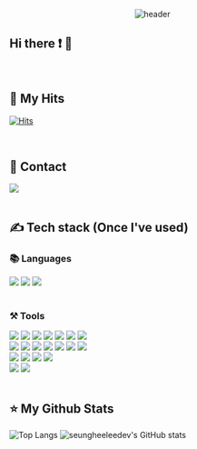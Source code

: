 <div align="center">
  
![header](https://capsule-render.vercel.app/api?type=waving&height=200&color=timeGradient&text=Seunghee's%20GitHub👩‍💻&animation=twinkling&fontSize=50&fontAlignY=35)
</div>

<div align = "left">

## Hi there ❗ 👋


<br>

## 🧑 My Hits
[![Hits](https://hits.seeyoufarm.com/api/count/incr/badge.svg?url=https%3A%2F%2Fgithub.com%2Fseungheeleedev%2Fhit-counter&count_bg=%23E4A9FF&title_bg=%23B8B8B8&icon=ghostery.svg&icon_color=%23FFFFFF&title=Hits&edge_flat=false)](https://hits.seeyoufarm.com)

<br>

## 📱 Contact
<img src="https://img.shields.io/badge/sh.lee.elec@gmail.com-EA4335?style=flat-square&logo=Gmail&logoColor=white">

<br>
<br>

## ✍️ Tech stack (Once I've used)
### 📚 Languages
<img src="https://img.shields.io/badge/C-A8B9CC?style=flat-square&logo=C&logoColor=white">
<img src="https://img.shields.io/badge/C%23-239120?style=flat-square&logo=csharp&logoColor=white">
<img src="https://img.shields.io/badge/Python-3776AB?style=flat-square&logo=Python&logoColor=yellow">

<br>
<br>

### ⚒️ Tools
<img src="https://img.shields.io/badge/Github-181717?style=flat-square&logo=Github&logoColor=white">
<img src="https://img.shields.io/badge/Arduino-00979D?style=flat-square&logo=arduino&logoColor=white">
<img src ="https://img.shields.io/badge/MPLAB%20X%20IDE-062e39.svg?&style=flat-square">
<img src ="https://img.shields.io/badge/CodeVisionAVR-FF0000.svg?&style=flat-square">
<img src="https://img.shields.io/badge/STM32CubeIDE-03234B?style=flat-square&logo=stmicroelectronics&logoColor=white">
<img src="https://img.shields.io/badge/Visual%20Studio-5C2D91?style=flat-square&logo=visualstudio&logoColor=white">
<img src="https://img.shields.io/badge/Visual%20Studio%20Code-007ACC?style=flat-square&logo=visualstudiocode&logoColor=white">

<br>

<img src ="https://img.shields.io/badge/Splan7.0-c08245.svg?&style=flat-square">
<img src ="https://img.shields.io/badge/ICAP/4-9c2931.svg?&style=flat-square">
<img src ="https://img.shields.io/badge/Tinkercad-595959.svg?&style=flat-square">
<img src ="https://img.shields.io/badge/Frizing-df4833.svg?&style=flat-square">
<img src ="https://img.shields.io/badge/Proteus%208-006074.svg?&style=flat-square">
<img src="https://img.shields.io/badge/Altium%20Designer-A5915F?style=flat-square&logo=altiumdesigner&logoColor=white">
<img src="https://img.shields.io/badge/Rhino5-801010?style=flat-square&logo=rhinoceros&logoColor=white">

<br>

<img src="https://img.shields.io/badge/Microsoft%20Word-2B579A?style=flat-square&logo=microsoftword&logoColor=white">
<img src="https://img.shields.io/badge/Microsoft%20PowerPoint-B7472A?style=flat-square&logo=microsoftpowerpoint&logoColor=white">
<img src="https://img.shields.io/badge/Microsoft%20Excel-217346?style=flat-square&logo=microsoftexcel&logoColor=white">
<img src="https://img.shields.io/badge/Microsoft%20Visio-181717?style=flat-square&logo=microsoftvisio&logoColor=white">

<br>

<img src="https://img.shields.io/badge/Adobe%20Photoshop-31A8FF?style=flat-square&logo=adobephotoshop&logoColor=white">
<img src="https://img.shields.io/badge/Adobe%20Premiere%20Pro-9999FF?style=flat-square&logo=adobepremierepro&logoColor=white">

<br>

<br>

## ⭐ My Github Stats
![Top Langs](https://github-readme-stats.vercel.app/api/top-langs/?username=seungheeleedev&layout=compact&theme=aura)
![seungheeleedev's GitHub stats](https://github-readme-stats.vercel.app/api?username=seungheeleedev&show_icons=true&theme=aura)

<br>
<br>


</div>
